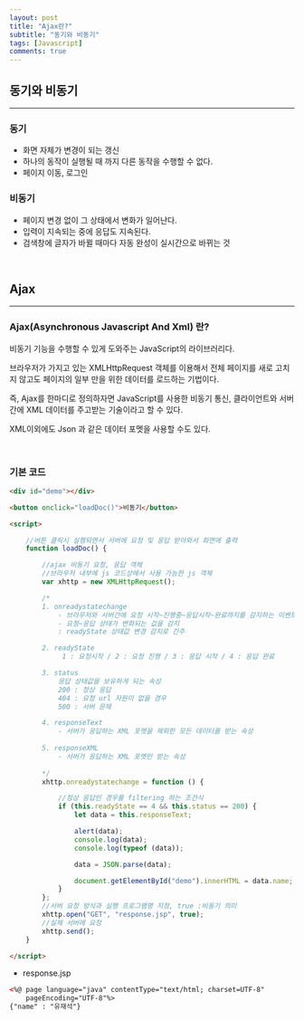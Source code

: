 ```yaml
---
layout: post
title: "Ajax란?"
subtitle: "동기와 비동기"
tags: [Javascript]
comments: true
---
```



## 동기와 비동기

---

### 동기

- 화면 자체가 변경이 되는 갱신
- 하나의 동작이 실행될 때 까지 다른 동작을 수행할 수 없다.
- 페이지 이동, 로그인

### 비동기

- 페이지 변경 없이 그 상태에서 변화가 일어난다.
- 입력이 지속되는 중에 응답도 지속된다.
- 검색창에 글자가 바뀔 때마다 자동 완성이 실시간으로 바뀌는 것

<br>

## Ajax

---

### Ajax(Asynchronous Javascript And Xml) 란?

비동기 기능을 수행할 수 있게 도와주는 JavaScript의 라이브러리다.

브라우저가 가지고 있는 XMLHttpRequest 객체를 이용해서 전체 페이지를 새로 고치지 않고도 페이지의 일부 만을 위한 데이터를 로드하는 기법이다.

즉, Ajax를 한마디로 정의하자면 JavaScript를 사용한 비동기 통신, 클라이언트와 서버간에 XML 데이터를 주고받는 기술이라고 할 수 있다.

XML이외에도 Json 과 같은 데이터 포멧을 사용할 수도 있다.

<br>

### 기본 코드

```html
<div id="demo"></div>

<button onclick="loadDoc()">비동기</button>

<script>

    //버튼 클릭시 실행되면서 서버에 요청 및 응답 받아와서 화면에 출력
    function loadDoc() {

        //ajax 비동기 요청, 응답 객체
        //브라우저 내부에 js 코드상에서 사용 가능한 js 객체
        var xhttp = new XMLHttpRequest();

        /* 
        1. onreadystatechange 
            - 브라우저와 서버간에 요청 시작~진행중~응답시작~완료까지를 감지하는 이벤트 핸들러 속성
            - 요청~응답 상태가 변화되는 겂을 감지
            : readyState 상태값 변경 감지로 간주 

        2. readyState
             1 : 요청시작 / 2 : 요청 진행 / 3 : 응답 시작 / 4 : 응답 완료

        3. status
            응답 상태값을 보유하게 되는 속성
            200 : 정상 응답
            404 : 요청 url 자원이 없을 경우 
            500 : 서버 문제 

        4. responseText
            - 서버가 응답하는 XML 포멧을 제외한 모든 데이터를 받는 속성
        
        5. responseXML
            - 서버가 응답하는 XML 포멧만 받는 속성 
            
        */
        xhttp.onreadystatechange = function () {

            //정상 응답인 경우를 filtering 하는 조건식 
            if (this.readyState == 4 && this.status == 200) {
                let data = this.responseText;

                alert(data);
                console.log(data);
                console.log(typeof (data));

                data = JSON.parse(data);

                document.getElementById("demo").innerHTML = data.name;
            }
        };
        //서버 요청 방식과 실행 프로그램명 지정, true :비동기 의미            
        xhttp.open("GET", "response.jsp", true);
        //실제 서버에 요청
        xhttp.send();
    }

</script>
```

- response.jsp

```html
<%@ page language="java" contentType="text/html; charset=UTF-8"
    pageEncoding="UTF-8"%>
{"name" : "유재석"}
```